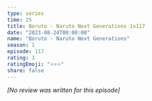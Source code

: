 ```yaml
---
type: series
time: 25
title: Boruto - Naruto Next Generations 1x117
date: "2023-08-24T00:00:00"
name: "Boruto - Naruto Next Generations"
season: 1
episode: 117
rating: 3
ratingEmoji: "⭐️⭐️⭐️"
share: false
---
```


_[No review was written for this episode]_